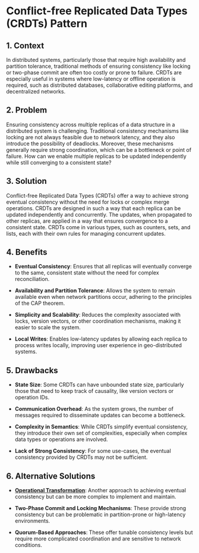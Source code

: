 # Conflict-free Replicated Data Types (CRDTs) Pattern


## 1. Context

In distributed systems, particularly those that require high availability and partition tolerance, traditional methods of ensuring consistency like locking or two-phase commit are often too costly or prone to failure. CRDTs are especially useful in systems where low-latency or offline operation is required, such as distributed databases, collaborative editing platforms, and decentralized networks.


## 2. Problem

Ensuring consistency across multiple replicas of a data structure in a distributed system is challenging. Traditional consistency mechanisms like locking are not always feasible due to network latency, and they also introduce the possibility of deadlocks. Moreover, these mechanisms generally require strong coordination, which can be a bottleneck or point of failure. How can we enable multiple replicas to be updated independently while still converging to a consistent state?


## 3. Solution

Conflict-free Replicated Data Types (CRDTs) offer a way to achieve strong eventual consistency without the need for locks or complex merge operations. CRDTs are designed in such a way that each replica can be updated independently and concurrently. The updates, when propagated to other replicas, are applied in a way that ensures convergence to a consistent state. CRDTs come in various types, such as counters, sets, and lists, each with their own rules for managing concurrent updates.


## 4. Benefits

- **Eventual Consistency**: Ensures that all replicas will eventually converge to the same, consistent state without the need for complex reconciliation.

- **Availability and Partition Tolerance**: Allows the system to remain available even when network partitions occur, adhering to the principles of the CAP theorem.

- **Simplicity and Scalability**: Reduces the complexity associated with locks, version vectors, or other coordination mechanisms, making it easier to scale the system.

- **Local Writes**: Enables low-latency updates by allowing each replica to process writes locally, improving user experience in geo-distributed systems.


## 5. Drawbacks

- **State Size**: Some CRDTs can have unbounded state size, particularly those that need to keep track of causality, like version vectors or operation IDs.

- **Communication Overhead**: As the system grows, the number of messages required to disseminate updates can become a bottleneck.

- **Complexity in Semantics**: While CRDTs simplify eventual consistency, they introduce their own set of complexities, especially when complex data types or operations are involved.

- **Lack of Strong Consistency**: For some use-cases, the eventual consistency provided by CRDTs may not be sufficient.


## 6. Alternative Solutions

- **[Operational Transformation](./Operational%20Transformation.md)**: Another approach to achieving eventual consistency but can be more complex to implement and maintain.

- **Two-Phase Commit and Locking Mechanisms**: These provide strong consistency but can be problematic in partition-prone or high-latency environments.

- **Quorum-Based Approaches**: These offer tunable consistency levels but require more complicated coordination and are sensitive to network conditions.
